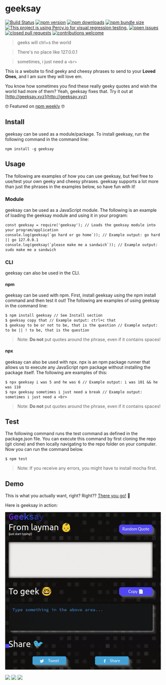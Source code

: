 # geeksay

[![Build Status](https://travis-ci.org/swapagarwal/geeksay.svg?branch=master)](https://travis-ci.org/swapagarwal/geeksay)
[![npm version](https://img.shields.io/npm/v/geeksay)](https://www.npmjs.com/package/geeksay)
[![npm downloads](https://img.shields.io/npm/dm/geeksay)](https://www.npmjs.com/package/geeksay)
[![npm bundle size](https://img.shields.io/bundlephobia/min/geeksay)](https://www.npmjs.com/package/geeksay)
[![This project is using Percy.io for visual regression testing.](https://percy.io/static/images/percy-badge.svg)](https://percy.io/swap/geeksay)
[![open issues](https://img.shields.io/github/issues/swapagarwal/geeksay.svg)](https://github.com/swapagarwal/geeksay/issues?q=is%3Aopen+is%3Aissue)
[![closed pull requests](https://img.shields.io/github/issues-pr-closed/swapagarwal/geeksay.svg)](https://github.com/swapagarwal/geeksay/pulls?q=is%3Apr+is%3Aclosed)
[![contributions welcome](https://img.shields.io/badge/contributions-welcome-brightgreen.svg)](https://github.com/swapagarwal/geeksay/fork)

> geeks will ctrl+s the world

> There's no place like 127.0.0.1

> sometimes, i just need a `<br>`

This is a website to find geeky and cheesy phrases to send to your **Loved Ones**, and I am sure they will love em.

You know how sometimes you find these really geeky quotes and wish the world had more of them? Yeah, geeksay fixes that. Try it out at [http://geeksay.xyz](http://geeksay.xyz)

🤓 Featured on [npm weekly](https://medium.com/npm-inc/npm-weekly-221-npm-6-12-1-is-here-oss-sustainability-open-rfc-calls-more-eb6506c83311) 🤓

## Install
geeksay can be used as a module/package.
To install geeksay, run the following command in the command line:

```
npm install -g geeksay
```

## Usage
The following are examples of how you can use geeksay, but feel free to use/test your own geeky and cheesy phrases.
geeksay supports a lot more than just the phrases in the examples below, so have fun with it!

### Module
geeksay can be used as a JavaScript module.
The following is an example of loading the geeksay module and using it in your program:

```
const geeksay = require('geeksay'); // Loads the geeksay module into your program/application
console.log(geeksay(`go hard or go home`)); // Example output: go hard || go 127.0.0.1
console.log(geeksay(`please make me a sandwich`)); // Example output: sudo make me a sandwich
```

### CLI
geeksay can also be used in the CLI.

#### npm
geeksay can be used with npm. 
First, install geeksay using the npm install command and then test it out!
The following are examples of using geeksay in the command line:

```
$ npm install geeksay // See Install section
$ geeksay copy that // Example output: ctrl+c that
$ geeksay to be or not to be, that is the question // Example output: to be || ! to be, that is the question
```

> Note: **Do not** put quotes around the phrase, even if it contains spaces!

#### npx
geeksay can also be used with npx.
npx is an npm package runner that allows us to execute any JavaScript npm package without installing the package itself.
The following are examples of this:

```
$ npx geeksay i was 5 and he was 6 // Example output: i was 101 && he was 110
$ npx geeksay sometimes i just need a break // Example output: sometimes i just need a <br>
```

> Note: **Do not** put quotes around the phrase, even if it contains spaces!

## Test
The following command runs the test command as defined in the package.json file. 
You can execute this command by first cloning the repo (git clone) and then locally navigating to the repo folder on your computer.
Now you can run the command below. 

```
$ npm test
```

> Note: If you receive any errors, you might have to install mocha first.

## Demo

This is what you actually want, right? Right?? [There you go!](http://geeksay.xyz) 👏

Here is geeksay in action:

![](demo.gif)

![](save.jpg)
![](home.jpg)
![](break.jpg)
